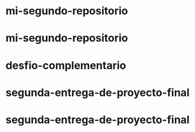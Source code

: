 # mi-segundo-repositorio
# mi-segundo-repositorio
# desfio-complementario
# segunda-entrega-de-proyecto-final
# segunda-entrega-de-proyecto-final
